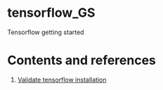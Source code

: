 # tensorflow_GS
Tensorflow getting started

# Contents and references
1. [Validate tensorflow installation](https://www.tensorflow.org/install/install_mac#ValidateYourInstallation)
